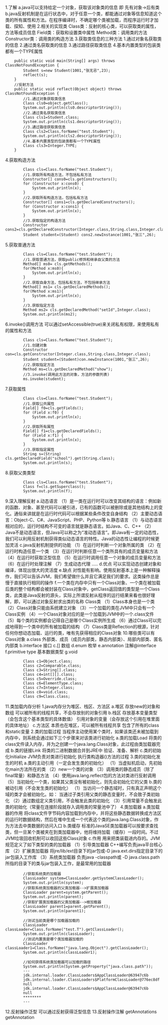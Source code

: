 1.了解
    a.java可以支持给定一个对象，获取该对象类的信息
        即 先有对象->后有类
    b.java反射机制是在运行状态中，对于任意一个类，都能通过对象等信息知道这个类的所有属性和方法。在程序编译时，不确定哪个类被加载，而程序运行时才加载、探知、使用
2.相关的实现类
    Class类：反射的核心类，可以获取类的属性，方法等成员信息
    Field类：获取和设置类中属性
    Method类：调用类的方法
    Constructor类：调用类的构造方法
3.获取类信息的三种方法
    1.通过对象名获取类的信息
    2.通过类名获取类的信息
    3.通过路径获取类信息
    4.基本内置类型的包装类都有一个TYPE属性
```
    public static void main(String[] args) throws ClassNotFoundException {
        Student s=new Student(1001,"张无忌",23);
        reflect(s);
    }
    //反射方法
    public static void reflect(Object object) throws ClassNotFoundException {
        //1.通过对象获取类信息
        Class cls0=object.getClass();
        System.out.println(cls0.descriptorString());
        //2.通过类名获取类信息
        Class cls1=Student.class;
        System.out.println(cls1.descriptorString());
        //3.通过路径获取类信息
        Class cls2=Class.forName("test.Student");
        System.out.println(cls2.descriptorString());
        //4.基本内置类型的包装类都有一个TYPE属性
        Class cls3=Integer.TYPE;
    }
```
4.获取构造方法
```
        Class cls=Class.forName("test.Student");
        //1.获取所有构造方法，不包括私有方法
        Constructor[] cons0=cls.getConstructors();
        for (Constructor x:cons0) {
            System.out.println(x);
        }
        //2.获取所有构造方法，包括私有方法
        Constructor[] cons1=cls.getDeclaredConstructors();
        for (Constructor x:cons1) {
            System.out.println(x);
        }
        //3.获取指定的构造方法
        Constructor cons2=cls.getDeclaredConstructor(Integer.class,String.class,Integer.class);
        Student student=(Student) cons2.newInstance(1001,"张三",26);
```
5.获取普通方法
```
        Class cls=Class.forName("test.Student");
        //1.获取普通方法，获取public修饰和继承自父类的方法
        Method[] ms0= cls.getMethods();
        for(Method x:ms0){
            System.out.println(x);
        }
        //2.获取自身方法，包括私有方法，不包括继承方法
        Method[] ms1= cls.getDeclaredMethods();
        for(Method x:ms1){
            System.out.println(x);
        }
        //3.获取指定方法
        Method ms2= cls.getDeclaredMethod("setId",Integer.class);
        System.out.println(ms2);
```
6.invoke()调用方法
    可以通过setAccessible(true)来关闭私有权限，来使用私有的属性和方法
```
        Class cls=Class.forName("test.Student");
        //1.创建对象
        Constructor con=cls.getConstructor(Integer.class,String.class,Integer.class);
        Student student=(Student)con.newInstance(1001,"张三",26);
        //2.获取指定方法
        Method ms=cls.getDeclaredMethod("show");
        //3.invoke(调用此方法的对象，方法的参数列表)
        ms.invoke(student);
```
7.获取属性
```
        Class cls=Class.forName("test.Student");
        //1.获取公共属性
        Field[] f0=cls.getFields();
        for (Field x:f0) {
            System.out.println(x);
        }
        //2.获取所有属性
        Field[] f1=cls.getDeclaredFields();
        for (Field x:f1) {
            System.out.println(x);
        }
        //3.获取指定属性
        String s=(String) cls.getDeclaredField("school").get(String.class);
        System.out.println(s);
```
8.获取父类类型
```
        Class cls=Class.forName("test.Student");
        Class f=cls.getSuperclass();
        System.out.println(f);
```
9.深入理解反射
    a.动态语言
        （1）是一类在运行时可以改变其结构的语言：例如新的函数、对象、甚至代码可以被引进，已有的函数可以被删除或是其他结构上的变化。通俗来讲就是在运行时代码可以根据某些条件改变自身结构
        （2）主要动态语言：Object-C、C#、JavaScript、PHP、Python等
    b.静态语言
        （1）与动态语言相对应的，运行时结构不可变的语言就是静态语言。如Java、C、C++
        （2）Java不是动态语言，但Java可以称之为“准动态语言”。即Java有一定的动态性，我们可以利用反射机制获得类似动态语言的特性。Java的动态性让编程的时候更加灵活
    c.java反射机制提供的功能
        （1）在运行时判断一个对象所属的类
        （2）在运行时构造任意一个类
        （3）在运行时判断任意一个类所具有的成员变量和方法
        （4）在运行时获取泛型信息
        （5）在运行时调用任意一个对象的成员变量和方法
        （6）在运行时处理注解
        （7）生成动态代理
        .....
    d.优点
        可以实现动态创建对象和编译，体现出很大的灵活度
    e.缺点
        对性能有影响。使用反射基本上是一种解释操作，我们可以告诉JVM，我们希望做什么并且它满足我们的要求。这类操作总是慢于直接执行相同的操作
    f.一个类在内存中只有一个Class对象、一个类在被加载后类的整个结构都会被封装在Class对象中，getClass返回值的类型是一个Class类，此类是Java反射的源头，实际上所谓反射从程序的运行结果来看也很好理解，即，可以通过对象反射求出类的名称
        Class类
        （1）Class本身也是一个类
        （2）Class对象只能由系统建立对象
        （3）一个加载的类在JVM中只会有一个Class实例
        （4）一个Class对象对应的是一个加载到JVM中的一个.class文件
        （5）每个类的实例都会记得自己是哪个Class实例所生成
        （6）通过Class可以完成地得到一个类中的所有被加载的结构
        （7）Class类是Reflection的根源，针对任何你想动态加载、运行的类，唯有先获得相应的Class对象
10.哪些类可以有Class对象
    a.class 外部类、成员（成员内部类，静态内部类）、局部内部类、匿名内部类
    b.interface 接口
    c.[] 数组
    d.enum 枚举
    e.annotation 注解@interface
    f.primitive type 基本数据类型
    g.void
```
        Class c1=Object.class;
        Class c2=Comparable.class;
        Class c3=String[].class;
        Class c4=int[][].class;
        Class c5=Override.class;
        Class c6=ElementType.class;
        Class c7=Integer.class;
        Class c8=void.class;
        Class c9=Class.class;
```
11.类加载内存分析
    1.java内存分为堆区、栈区、方法区
        a.堆区
            存放new的对象和数组
            可以被所有的线程共享，不会存放别的对象引用
        b.栈区
            存放基本变量类型（会包含这个基本类型的具体数值）
            引用对象的变量（会存放这个引用在堆里面的具体地址）
        c.方法区
            本质也在堆区，可以被所有线程共享
            包含了所有的class和static变量
    2.类的加载过程
        当程序主动使用某个类时，如果该类还未被加载到内存中，则系统会通过如下三个步骤来对该类进行初始化
        a.类的加载Load
            将类的class文件读入内存，并为之创建一个java.lang.Class对象，此过程由类加载器完成
        b.类的链接Link
            将类的二进制数据合并到JRE中
            验证、准备、解析
        c.类的初始化Initialize
            JVM负责对类进行初始化
            执行类构造器<clinit>()方法的过程
    3.类的初始化发生的时机
        a.类的主动引用（一定会发生类的初始化）
            （1）当虚拟机启动，先初始化main方法所在的类
            （2）new一个类的对象
            （3）调用类的静态成员（除了final常量）和静态方法
            （4）使用java.lang.reflect包的方法对类进行反射调用
            （5）当初始化一个类，如果其父类没有被初始化，则先会初始化它的父类
        b.类的被动引用（不会发生类的初始化）
            （1）当访问一个静态域时，只有真正声明这个域的类才会被初始化。如：
                当通过子类引用父类的静态变量时，不会致子类初始化
            （2）通过数组定义类引用，不会触发此类的初始化
            （3）引用常量不会触发此类的初始化（常量在连接阶段就存入调用类的常量池中了）
    4.类加载器
        a.类加载器的作用
            将class文件字节码内容加载到内存中，并将这些静态数据转换成方法区的运行时数据结构，然后在堆中生成一个代表这个类的java.lang.Class对象，作为方法去中类数据的访问入口
        b.类缓存
            标准的JavaSE类加载器可以按要求查找类，但一旦某个类被夹在到类加载器中，他将维持加载（缓存）一段时间。不过JVM垃圾回收机制可以收回这些Class对象
        c.作用
            用来把类装载进内存的。JVM规范定义了如下类型的类的加载器
            （1）引导类加载器 C++编写负责java平台核心库
            （2）扩展类加载器 将jre/lib/ext目录下的jar包或-D java.ext.dirs指定目录下的jar包装入工作库
            （3）系统类加载器 负责java -classpath或 -D java.class.path所指的目录下的类与jar包装入工作，是最常用的加载器
```
        //获取系统类的加载器
        ClassLoader system=ClassLoader.getSystemClassLoader();
        System.out.println(system);
        //获取系统类加载器的父类加载器-->扩展类加载器
        ClassLoader parent=system.getParent();
        System.out.println(parent);
        //获取扩展类加载器的父类加载器-->根加载器
        ClassLoader parent1=parent.getParent();
        System.out.println(parent1);

        //测试当前类是哪个加载器加载的
        ClassLoader classLoader=Class.forName("test.T").getClassLoader();
        System.out.println(classLoader);
        //测试内置类是哪个类加载器加载的
        ClassLoader classLoader1=Class.forName("java.lang.Object").getClassLoader();
        System.out.println(classLoader1);

        //如何获得系统类加载器可以加载的路径
        System.out.println(System.getProperty("java.class.path"));
        ---
        jdk.internal.loader.ClassLoaders$AppClassLoader@63947c6b
        jdk.internal.loader.ClassLoaders$PlatformClassLoader@776ec8df
        null
        jdk.internal.loader.ClassLoaders$AppClassLoader@63947c6b
        null
        ********
        ---
```
12.反射操作泛型
    可以通过反射获得泛型信息
13.反射操作注解
    getAnnotations
    getAnnotation